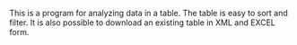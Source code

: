 This is a program for analyzing data in a table. The table is easy to sort and filter. It is also possible to download an existing table in XML and EXCEL form.
